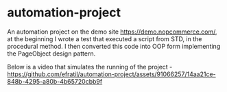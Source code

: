 # automation-project
An automation project on the demo site https://demo.nopcommerce.com/, at the beginning I wrote a test that executed a script from STD, in the procedural method. I then converted this code into OOP form implementing the PageObject design pattern.

Below is a video that simulates the running of the project -
https://github.com/efratil/automation-project/assets/91066257/14aa21ce-848b-4295-a80b-4b65720cbb9f

